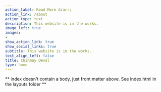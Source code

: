 ```yaml
---
action_label: Read More &rarr;
action_link: /about
action_type: text
description: This website is in the works.
image_left: true
images:
- 
show_action_link: true
show_social_links: true
subtitle: This website is in the works.
text_align_left: false
title: Chinmay Deval
type: home
---
```


** index doesn't contain a body, just front matter above.
See index.html in the layouts folder **
